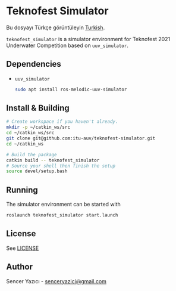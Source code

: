 # Teknofest Simulator
Bu dosyayı Türkçe görüntüleyin [Turkish](README.md).

`teknofest_simulator` is a simulator environment for Teknofest 2021 Underwater Competition based on `uuv_simulator`.

## Dependencies
- `uuv_simulator`
  ```sh
  sudo apt install ros-melodic-uuv-simulator
  ```

## Install & Building
```sh
# Create workspace if you haven't already.
mkdir -p ~/catkin_ws/src
cd ~/catkin_ws/src
git clone git@github.com:itu-auv/teknofest-simulator.git
cd ~/catkin_ws

# Build the package
catkin build -- teknofest_simulator
# Source your shell then finish the setup
source devel/setup.bash
```

## Running
The simulator environment can be started with
```sh
roslaunch teknofest_simulator start.launch
```


## License
See [LICENSE](LICENSE)

## Author
Sencer Yazıcı - [senceryazici@gmail.com](mailto:senceryazici@gmail.com)
